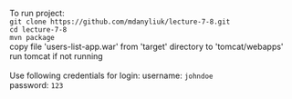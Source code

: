 To run project: <br>
`git clone https://github.com/mdanyliuk/lecture-7-8.git` <br>
`cd lecture-7-8` <br>
`mvn package` <br>
copy file 'users-list-app.war' from 'target' directory to 'tomcat/webapps' <br>
run tomcat if not running <br>
<br>
Use following credentials for login:
username: `johndoe` <br>
password: `123` <br>
